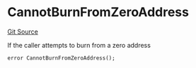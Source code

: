 # CannotBurnFromZeroAddress
[Git Source](https://github.com/FloorDAO/floor-v2/blob/537a38ba21fa97b6f7763cc3c1b0ee2a21e56857/src/contracts/tokens/VeFloor.sol)

If the caller attempts to burn from a zero address


```solidity
error CannotBurnFromZeroAddress();
```

